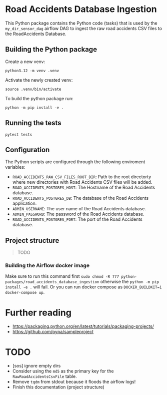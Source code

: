 # Road Accidents Database Ingestion

This Python package contains the Python code (tasks) that is used by the `my_dir_sensor_dag` airflow DAG to ingest the raw road accidents CSV files to the RoadAccidents Database.

## Building the Python package

Create a new venv:

```
python3.12 -m venv .venv
```

Activate the newly created venv:
```
source .venv/bin/activate
```

To build the python package run:
```
python -m pip install -e .
```

## Running the tests

```
pytest tests
```

## Configuration

The Python scripts are configured through the following enviroment variables:

- `ROAD_ACCIDENTS_RAW_CSV_FILES_ROOT_DIR`: Path to the root directorty where new directories with Road Accidents CSV files will be added.
- `ROAD_ACCIDENTS_POSTGRES_HOST`: The Hostname of the Road Accidents database.
- `ROAD_ACCIDENTS_POSTGRES_DB`: The database of the Road Accidents application.
- `ADMIN_USERNAME`: The user name of the Road Accidents database.
- `ADMIN_PASSWORD`: The password of the Road Accidents database.
- `ROAD_ACCIDENTS_POSTGRES_PORT`: The port of the Road Accidents database.

## Project structure

> TODO

### Building the Airflow docker image

Make sure to run this command first `sudo chmod -R 777 python-packages/road_accidents_database_ingestion` otherwise the `python -m pip install -e .` will fail. Or you can run docker compose as `DOCKER_BUILDKIT=1 docker-compose up`.


# Further reading

- https://packaging.python.org/en/latest/tutorials/packaging-projects/
- https://github.com/pypa/sampleproject


# TODO

- [sos] ignore empty dirs
- Consider using the `md5` as the primary key for the `RawRoadAccidentsCsvFile` table.
- Remove `tqdm` from stdout because it floods the airflow logs!
- Finish this documentation (project structure)